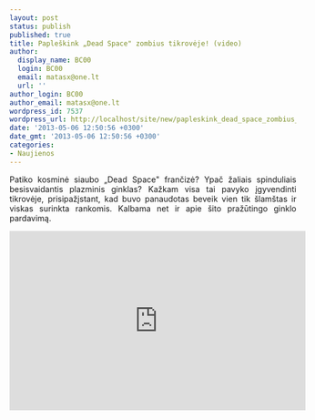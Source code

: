 ```yaml
---
layout: post
status: publish
published: true
title: Papleškink „Dead Space" zombius tikrovėje! (video)
author:
  display_name: BC00
  login: BC00
  email: matasx@one.lt
  url: ''
author_login: BC00
author_email: matasx@one.lt
wordpress_id: 7537
wordpress_url: http://localhost/site/new/papleskink_dead_space_zombius_tikroveje_video/
date: '2013-05-06 12:50:56 +0300'
date_gmt: '2013-05-06 12:50:56 +0300'
categories:
- Naujienos
---
```

<p style="text-align: justify;">
	Patiko kosminė siaubo &bdquo;Dead Space&quot; frančizė? Ypač žaliais spinduliais besisvaidantis plazminis ginklas? Kažkam visa tai pavyko įgyvendinti tikrovėje, prisipažįstant, kad buvo panaudotas beveik vien tik &scaron;lam&scaron;tas ir viskas surinkta rankomis. Kalbama net ir apie &scaron;ito pražūtingo ginklo pardavimą.</p>
<p>
	<iframe allowfullscreen="" frameborder="0" height="315" src="http://www.youtube.com/embed/HVFHUa44nt4" width="520"></iframe></p>
